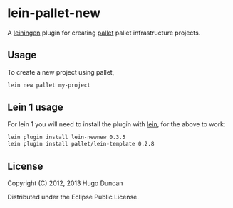 # lein-pallet-new

A [leiningen][lein] plugin for creating [pallet][palletops] pallet
infrastructure projects.

## Usage

To create a new project using pallet,

```bash
lein new pallet my-project
```

## Lein 1 usage

For lein 1 you will need to install the plugin with [lein][lein], for the above
to work:

```bash
lein plugin install lein-newnew 0.3.5
lein plugin install pallet/lein-template 0.2.8
```
## License

Copyright (C) 2012, 2013 Hugo Duncan

Distributed under the Eclipse Public License.

[lein]: https://github.com/technomancy/leiningen "Leiningen Clojure Build Tool"
[palletops]: https://palletops.com/ "PalletOps Site"
